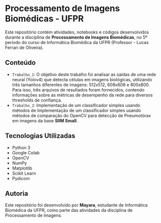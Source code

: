 
# Processamento de Imagens Biomédicas - UFPR

Este repositório contém atividades, notebooks e códigos desenvolvidos durante a disciplina de **Processamento de Imagens Biomédicas**, no 5º período do curso de Informática Biomédica da UFPR (Professor - Lucas Ferrari de Oliveira).

## Conteúdo

- `Trabalho_1`: O objetivo deste trabalho foi analisar as saídas de uma rede neural (Yolov4) que detecta células em imagens biológicas, utilizando três tamanhos diferentes de imagens: 512x512, 608x608 e 800x800. Para isso, três arquivos de resultados foram fornecidos, contendo informações sobre as métricas de desempenho da rede para diversos thresholds de confiança. 
- `Trabalho_2`: Implementação de um classificador simples usando métodos de Implementação de um classificador simples usando métodos de comparação do OpenCV para detecção de Pneumotórax em imagens da base **SIIM Small**.

## Tecnologias Utilizadas

- Python 3
- Google Colab
- OpenCV
- NumPy
- Matplotlib
- Scikit Learn
- Pydicom

## Autoria

Este repositório foi desenvolvido por **Mayara**, estudante de Informática Biomédica da UFPR, como parte das atividades da disciplina de Processamento de Imagens.
